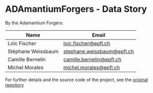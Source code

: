# ADAmantiumForgers - Data Story


By the Adamantium Forgers:

| Name                | Email                       |
|---------------------|-----------------------------|
| Loïc Fischer        | loic.fischer@epfl.ch        |
| Stéphane Weissbaum  | stephane.weissbaum@epfl.ch  |
| Camille Bernelin    | camille.bernelin@epfl.ch    |
| Michel Morales      | michel.morales@epfl.ch      |

For further details and the source code of the project, see the [original repoitory](https://github.com/epfl-ada/ada-2022-project-adamantiumforgers)
